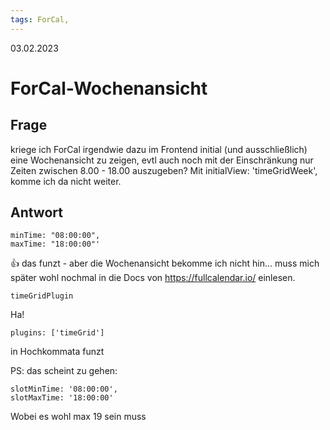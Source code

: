 ```yaml
---
tags: ForCal, 
---
```


03.02.2023

# ForCal-Wochenansicht

## Frage
kriege ich ForCal irgendwie dazu im Frontend initial (und ausschließlich) eine Wochenansicht zu zeigen, evtl auch noch mit der Einschränkung nur Zeiten zwischen 8.00 - 18.00 auszugeben? Mit  initialView: 'timeGridWeek', komme ich da nicht weiter.


## Antwort
```
minTime: "08:00:00",
maxTime: "18:00:00"'
```

:+1: das funzt - aber die Wochenansicht bekomme ich nicht hin...
muss mich später wohl nochmal in die Docs von https://fullcalendar.io/ einlesen.

```
timeGridPlugin
```

Ha!
```
plugins: ['timeGrid']
```
in Hochkommata funzt

PS: das scheint zu gehen:
```
slotMinTime: '08:00:00',
slotMaxTime: '18:00:00'
```


Wobei es wohl max 19 sein muss

